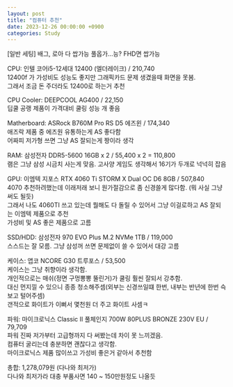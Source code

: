 ```yaml
---
layout: post
title: "컴퓨터 추천"
date: 2023-12-26 00:00:00 +0900
categories: Study
---
```

[일반 세팅]
배그, 로아 다 쌉가능 풀옵가...능? FHD면 쌉가능

CPU: 인텔 코어i5-12세대 12400 (엘더레이크) / 210,740  
12400f 가 가성비도 성능도 좋지만 그래픽카드 문제 생겼을때 화면을 못봄.  
그래서 조금 돈 주더라도 12400로 하는거 추천

CPU Cooler: DEEPCOOL AG400 / 22,150  
딥쿨 공랭 제품이 가격대비 쿨링 성능 개 좋음

Matherboard: ASRock B760M Pro RS D5 에즈윈 / 174,340  
애즈락 제품 중 에즈원 유통하는게 AS 좋다함  
어짜피 저가형 쓰면 그냥 AS 잘되는게 짱이라 생각

RAM: 삼성전자 DDR5-5600 16GB x 2 /  55,400 x 2 = 110,800  
램은 그냥 삼성 시금치 사는게 맞음. 고사양 게임도 생각해서 16기가 두개로 넉넉히 잡음  

GPU: 이엠텍 지포스 RTX 4060 Ti STORM X Dual OC D6 8GB / 507,840  
4070 추천하려했는데 이래저래 보니 원가절감으로 좀 신경쓸게 많다함. (뭐 사실 그냥 써도 될듯)  
그래서 나도 4060TI 쓰고 있는데 뭘해도 다 돌릴 수 있어서 그냥 이걸로하고 AS 잘되는 이엠텍 제품으로 추천  
가성비 및 AS 좋은 제품으로 고름

SSD/HDD: 삼성전자 970 EVO Plus M.2 NVMe 1TB / 119,000  
스스드는 잘 모름. 그냥 삼성꺼 쓰면 문제없이 쓸 수 있어서 대강 고름

케이스: 앱코 NCORE G30 트루포스 / 53,500  
케이스는 그냥 취향이라 생각함.  
개인적으로는 매쉬(정면 구멍뽕뽕 뚤린거)가 쿨링 훨씬 잘되서 강추함.  
대신 먼지낄 수 있으니 종종 청소해주셈(외부는 신경쓰일떄 한번, 내부는 반년에 한번 슥 보고 털어주셈)  
갠적으로 화이트가 이뻐서 몇천원 더 주고 화이트 사셈ㅋ

파워: 마이크로닉스 Classic II 풀체인지 700W 80PLUS BRONZE 230V EU / 79,709  
파워 진짜 저가부터 고급형까지 다 써봤는데 차이 못 느끼겠음.  
컴퓨터 굴리는데 충분하면 괜찮다고 생각함.  
마이크로닉스 제품 많이쓰고 가성비 좋은거 같아서 추천함

총합: 1,278,079원 (다나와 최저가)  
다나와 최저가라 대충 부품사면 140 ~ 150만원정도 나올듯
